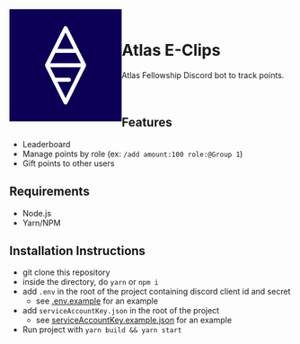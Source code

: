 <img align="left" src="/public/logo.png" height="200" width="200">
<br/> 

# Atlas E-Clips

Atlas Fellowship Discord bot to track points.
<br/><br/><br/>

## Features
  * Leaderboard
  * Manage points by role (ex: `/add amount:100 role:@Group 1`)
  * Gift points to other users

## Requirements
  * Node.js
  * Yarn/NPM


## Installation Instructions
  * git clone this repository
  * inside the directory, do `yarn` or `npm i`
  * add `.env` in the root of the project containing discord client id and secret
      * see [.env.example](/.env.example) for an example
  * add `serviceAccountKey.json` in the root of the project
      * see [serviceAccountKey.example.json](/serviceAccountKey.example.json) for an example
  * Run project with `yarn build && yarn start`
 
